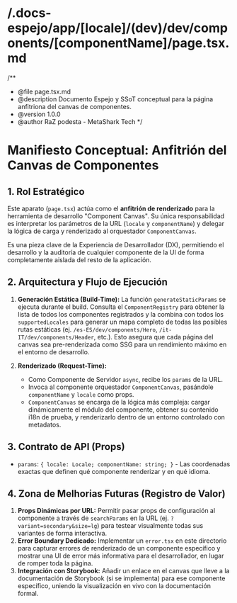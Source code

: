 # /.docs-espejo/app/[locale]/(dev)/dev/components/[componentName]/page.tsx.md
/**
 * @file page.tsx.md
 * @description Documento Espejo y SSoT conceptual para la página anfitriona del canvas de componentes.
 * @version 1.0.0
 * @author RaZ podesta - MetaShark Tech
 */

# Manifiesto Conceptual: Anfitrión del Canvas de Componentes

## 1. Rol Estratégico

Este aparato (`page.tsx`) actúa como el **anfitrión de renderizado** para la herramienta de desarrollo "Component Canvas". Su única responsabilidad es interpretar los parámetros de la URL (`locale` y `componentName`) y delegar la lógica de carga y renderizado al orquestador `ComponentCanvas`.

Es una pieza clave de la Experiencia de Desarrollador (DX), permitiendo el desarrollo y la auditoría de cualquier componente de la UI de forma completamente aislada del resto de la aplicación.

## 2. Arquitectura y Flujo de Ejecución

1.  **Generación Estática (Build-Time):** La función `generateStaticParams` se ejecuta durante el build. Consulta el `ComponentRegistry` para obtener la lista de todos los componentes registrados y la combina con todos los `supportedLocales` para generar un mapa completo de todas las posibles rutas estáticas (ej. `/es-ES/dev/components/Hero`, `/it-IT/dev/components/Header`, etc.). Esto asegura que cada página del canvas sea pre-renderizada como SSG para un rendimiento máximo en el entorno de desarrollo.

2.  **Renderizado (Request-Time):**
    *   Como Componente de Servidor `async`, recibe los `params` de la URL.
    *   Invoca al componente orquestador `ComponentCanvas`, pasándole `componentName` y `locale` como props.
    *   `ComponentCanvas` se encarga de la lógica más compleja: cargar dinámicamente el módulo del componente, obtener su contenido i18n de prueba, y renderizarlo dentro de un entorno controlado con metadatos.

## 3. Contrato de API (Props)

*   `params`: `{ locale: Locale; componentName: string; }` - Las coordenadas exactas que definen qué componente renderizar y en qué idioma.

## 4. Zona de Melhorias Futuras (Registro de Valor)

1.  **Props Dinámicas por URL:** Permitir pasar props de configuración al componente a través de `searchParams` en la URL (ej. `?variant=secondary&size=lg`) para testear visualmente todas sus variantes de forma interactiva.
2.  **Error Boundary Dedicado:** Implementar un `error.tsx` en este directorio para capturar errores de renderizado de un componente específico y mostrar una UI de error más informativa para el desarrollador, en lugar de romper toda la página.
3.  **Integración con Storybook:** Añadir un enlace en el canvas que lleve a la documentación de Storybook (si se implementa) para ese componente específico, uniendo la visualización en vivo con la documentación formal.